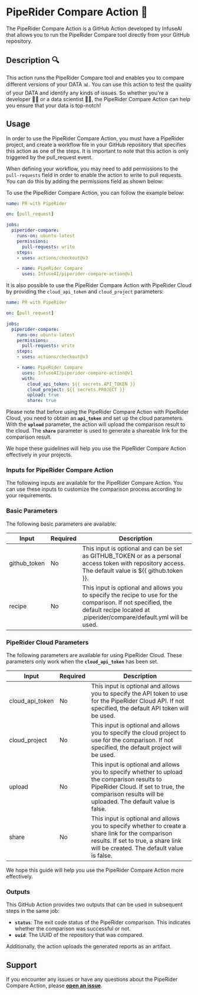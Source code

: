# **PipeRider Compare Action 🚀**

The PipeRider Compare Action is a GitHub Action developed by InfuseAI that allows you to run the PipeRider Compare tool directly from your GitHub repository.

## **Description 🔍**

This action runs the PipeRider Compare tool and enables you to compare different versions of your DATA 📊. You can use this action to test the quality of your DATA and identify any kinds of issues. So whether you're a developer 🧑‍💻 or a data scientist 🧑‍🔬, the PipeRider Compare Action can help you ensure that your data is top-notch!

## **Usage**

In order to use the PipeRider Compare Action, you must have a PipeRider project, and create a workflow file in your GitHub repository that specifies this action as one of the steps. It is important to note that this action is only triggered by the pull_request event.

When defining your workflow, you may need to add permissions to the `pull-requests` field in order to enable the action to write to pull requests. You can do this by adding the permissions field as shown below:

To use the PipeRider Compare Action, you can follow the example below:

```yaml
name: PR with PipeRider

on: [pull_request]

jobs:
  piperider-compare:
    runs-on: ubuntu-latest
    permissions:
      pull-requests: write
    steps:
    - uses: actions/checkout@v3

    - name: PipeRider Compare
      uses: InfuseAI/piperider-compare-action@v1
```

It is also possible to use the PipeRider Compare Action with PipeRider Cloud by providing the `cloud_api_token` and `cloud_project` parameters:


```yaml
name: PR with PipeRider

on: [pull_request]

jobs:
  piperider-compare:
    runs-on: ubuntu-latest
    permissions:
      pull-requests: write
    steps:
    - uses: actions/checkout@v3

    - name: PipeRider Compare
      uses: InfuseAI/piperider-compare-action@v1
      with:
        cloud_api_token: ${{ secrets.API_TOKEN }}
        cloud_project: ${{ secrets.PROJECT }}
        upload: true
        share: true
```

Please note that before using the PipeRider Compare Action with PipeRider Cloud, you need to obtain an **`api_token`** and set up the cloud parameters. With the **`upload`** parameter, the action will upload the comparison result to the cloud. The **`share`** parameter is used to generate a shareable link for the comparison result.

We hope these guidelines will help you use the PipeRider Compare Action effectively in your projects.

### **Inputs for PipeRider Compare Action**

The following inputs are available for the PipeRider Compare Action. You can use these inputs to customize the comparison process according to your requirements.

### Basic Parameters

The following basic parameters are available:

| Input | Required | Description |
| --- | --- | --- |
| github_token | No | This input is optional and can be set as GITHUB_TOKEN or as a personal access token with repository access. The default value is ${{ github.token }}. |
| recipe | No | This input is optional and allows you to specify the recipe to use for the comparison. If not specified, the default recipe located at .piperider/compare/default.yml will be used. |

### PipeRider Cloud Parameters

The following parameters are available for using PipeRider Cloud. These parameters only work when the **`cloud_api_token`** has been set.

| Input | Required | Description |
| --- | --- | --- |
| cloud_api_token | No | This input is optional and allows you to specify the API token to use for the PipeRider Cloud API. If not specified, the default API token will be used. |
| cloud_project | No | This input is optional and allows you to specify the cloud project to use for the comparison. If not specified, the default project will be used. |
| upload | No | This input is optional and allows you to specify whether to upload the comparison results to PipeRider Cloud. If set to true, the comparison results will be uploaded. The default value is false. |
| share | No | This input is optional and allows you to specify whether to create a share link for the comparison results. If set to true, a share link will be created. The default value is false. |

We hope this guide will help you use the PipeRider Compare Action more effectively.


### **Outputs**

This GitHub Action provides two outputs that can be used in subsequent steps in the same job:

- **`status`**: The exit code status of the PipeRider comparison. This indicates whether the comparison was successful or not.
- **`uuid`**: The UUID of the repository that was compared.

Additionally, the action uploads the generated reports as an artifact.

## **Support**

If you encounter any issues or have any questions about the PipeRider Compare Action, please **[open an issue](https://github.com/InfuseAI/piperider-compare-action/issues/new)**.